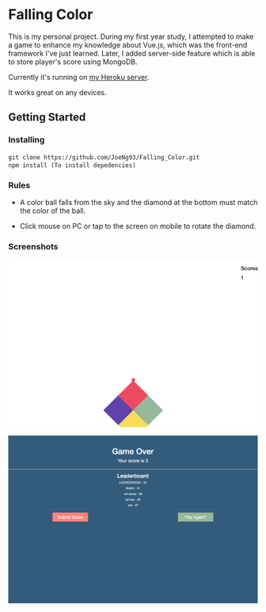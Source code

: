 # Falling Color

This is my personal project. During my first year study, I attempted to make a game to enhance my knowledge about Vue.js, which was the front-end framework I've just learned. Later, I added server-side feature which is able to store player's score using MongoDB.

Currently it's running on [my Heroku server](http://falling-color.herokuapp.com).

It works great on any devices.


## Getting Started

### Installing
```
git clone https://github.com/JoeNg93/Falling_Color.git
npm install (To install depedencies)
```

### Rules
- A color ball falls from the sky and the diamond at the bottom must match the color of the ball.

- Click mouse on PC or tap to the screen on mobile to rotate the diamond.

### Screenshots
![Playing](./screenshots/Playing.png)

![End Game + Leader Board](./screenshots/End_Game.png)